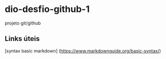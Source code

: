 # dio-desfio-github-1
projeto git/github

## Links úteis
[syntax basic markdown] (https://www.markdownguide.org/basic-syntax/)
